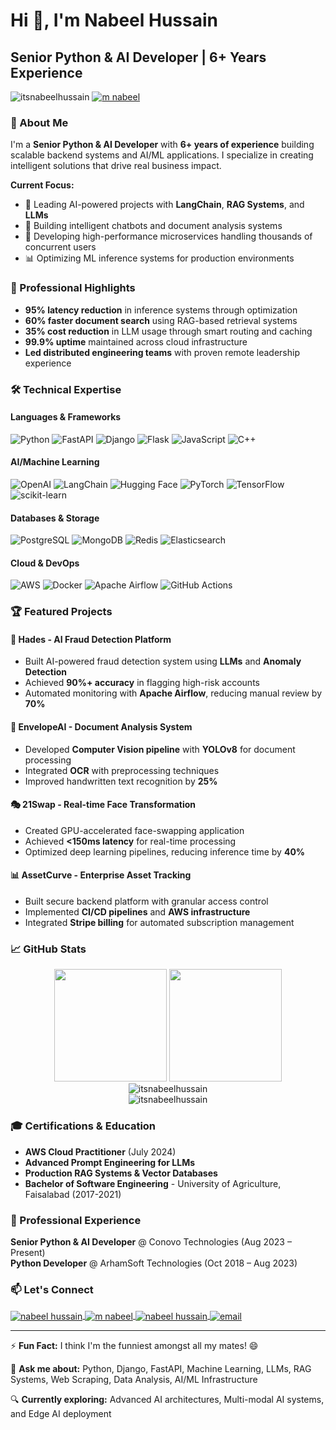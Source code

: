 # Hi 👋, I'm Nabeel Hussain

## Senior Python & AI Developer | 6+ Years Experience

<p align="left"> 
  <img src="https://komarev.com/ghpvc/?username=itsnabeelhussain&label=Profile%20views&color=0e75b6&style=flat" alt="itsnabeelhussain" /> 
  <a href="https://twitter.com/m nabeel" target="blank">
    <img src="https://img.shields.io/twitter/follow/m nabeel?logo=twitter&style=for-the-badge" alt="m nabeel" />
  </a>
</p>

### 🚀 About Me

I'm a **Senior Python & AI Developer** with **6+ years of experience** building scalable backend systems and AI/ML applications. I specialize in creating intelligent solutions that drive real business impact.

**Current Focus:**
- 🔭 Leading AI-powered projects with **LangChain**, **RAG Systems**, and **LLMs**
- 🤖 Building intelligent chatbots and document analysis systems
- 🚀 Developing high-performance microservices handling thousands of concurrent users
- 📊 Optimizing ML inference systems for production environments

### 💼 Professional Highlights

- **95% latency reduction** in inference systems through optimization
- **60% faster document search** using RAG-based retrieval systems
- **35% cost reduction** in LLM usage through smart routing and caching
- **99.9% uptime** maintained across cloud infrastructure
- **Led distributed engineering teams** with proven remote leadership experience

### 🛠️ Technical Expertise

#### **Languages & Frameworks**
![Python](https://img.shields.io/badge/Python-3776AB?style=for-the-badge&logo=python&logoColor=white)
![FastAPI](https://img.shields.io/badge/FastAPI-005571?style=for-the-badge&logo=fastapi)
![Django](https://img.shields.io/badge/Django-092E20?style=for-the-badge&logo=django&logoColor=white)
![Flask](https://img.shields.io/badge/Flask-000000?style=for-the-badge&logo=flask&logoColor=white)
![JavaScript](https://img.shields.io/badge/JavaScript-F7DF1E?style=for-the-badge&logo=javascript&logoColor=black)
![C++](https://img.shields.io/badge/C++-00599C?style=for-the-badge&logo=c%2B%2B&logoColor=white)

#### **AI/Machine Learning**
![OpenAI](https://img.shields.io/badge/OpenAI-412991?style=for-the-badge&logo=openai&logoColor=white)
![LangChain](https://img.shields.io/badge/🦜_LangChain-1C3C3C?style=for-the-badge)
![Hugging Face](https://img.shields.io/badge/🤗_Hugging_Face-FFD21E?style=for-the-badge)
![PyTorch](https://img.shields.io/badge/PyTorch-EE4C2C?style=for-the-badge&logo=pytorch&logoColor=white)
![TensorFlow](https://img.shields.io/badge/TensorFlow-FF6F00?style=for-the-badge&logo=tensorflow&logoColor=white)
![scikit-learn](https://img.shields.io/badge/scikit--learn-F7931E?style=for-the-badge&logo=scikit-learn&logoColor=white)

#### **Databases & Storage**
![PostgreSQL](https://img.shields.io/badge/PostgreSQL-316192?style=for-the-badge&logo=postgresql&logoColor=white)
![MongoDB](https://img.shields.io/badge/MongoDB-4EA94B?style=for-the-badge&logo=mongodb&logoColor=white)
![Redis](https://img.shields.io/badge/Redis-DC382D?style=for-the-badge&logo=redis&logoColor=white)
![Elasticsearch](https://img.shields.io/badge/Elasticsearch-005571?style=for-the-badge&logo=elasticsearch&logoColor=white)

#### **Cloud & DevOps**
![AWS](https://img.shields.io/badge/AWS-FF9900?style=for-the-badge&logo=amazon-aws&logoColor=white)
![Docker](https://img.shields.io/badge/Docker-2496ED?style=for-the-badge&logo=docker&logoColor=white)
![Apache Airflow](https://img.shields.io/badge/Apache%20Airflow-017CEE?style=for-the-badge&logo=apache-airflow&logoColor=white)
![GitHub Actions](https://img.shields.io/badge/GitHub%20Actions-2088FF?style=for-the-badge&logo=github-actions&logoColor=white)

### 🏆 Featured Projects

#### 🤖 **Hades - AI Fraud Detection Platform**
- Built AI-powered fraud detection system using **LLMs** and **Anomaly Detection**
- Achieved **90%+ accuracy** in flagging high-risk accounts
- Automated monitoring with **Apache Airflow**, reducing manual review by **70%**

#### 📄 **EnvelopeAI - Document Analysis System**
- Developed **Computer Vision pipeline** with **YOLOv8** for document processing
- Integrated **OCR** with preprocessing techniques
- Improved handwritten text recognition by **25%**

#### 🎭 **21Swap - Real-time Face Transformation**
- Created GPU-accelerated face-swapping application
- Achieved **<150ms latency** for real-time processing
- Optimized deep learning pipelines, reducing inference time by **40%**

#### 📊 **AssetCurve - Enterprise Asset Tracking**
- Built secure backend platform with granular access control
- Implemented **CI/CD pipelines** and **AWS infrastructure**
- Integrated **Stripe billing** for automated subscription management

### 📈 GitHub Stats

<div align="center">
  <img height="180em" src="https://github-readme-stats.vercel.app/api?username=itsnabeelhussain&show_icons=true&theme=tokyonight&include_all_commits=true&count_private=true&hide_border=true"/>
  <img height="180em" src="https://github-readme-stats.vercel.app/api/top-langs/?username=itsnabeelhussain&layout=compact&langs_count=8&theme=tokyonight&hide_border=true"/>
</div>

<div align="center">
  <img src="https://github-readme-streak-stats.herokuapp.com/?user=itsnabeelhussain&theme=tokyonight&hide_border=true" alt="itsnabeelhussain" />
</div>

<div align="center">
  <img src="https://github-profile-trophy.vercel.app/?username=itsnabeelhussain&theme=tokyonight&row=1&column=6&margin-h=8&margin-w=15&no-bg=true" alt="itsnabeelhussain" />
</div>

### 🎓 Certifications & Education

- **AWS Cloud Practitioner** (July 2024)
- **Advanced Prompt Engineering for LLMs**
- **Production RAG Systems & Vector Databases**
- **Bachelor of Software Engineering** - University of Agriculture, Faisalabad (2017-2021)

### 💼 Professional Experience

**Senior Python & AI Developer** @ Conovo Technologies (Aug 2023 – Present)  
**Python Developer** @ ArhamSoft Technologies (Oct 2018 – Aug 2023)

### 📫 Let's Connect

<p align="left">
<a href="https://linkedin.com/in/nabeel-hussain1018" target="blank">
  <img align="center" src="https://img.shields.io/badge/LinkedIn-0077B5?style=for-the-badge&logo=linkedin&logoColor=white" alt="nabeel hussain" />
</a>
<a href="https://twitter.com/m nabeel" target="blank">
  <img align="center" src="https://img.shields.io/badge/Twitter-1DA1F2?style=for-the-badge&logo=twitter&logoColor=white" alt="m nabeel" />
</a>
<a href="https://kaggle.com/nabeel hussain" target="blank">
  <img align="center" src="https://img.shields.io/badge/Kaggle-20BEFF?style=for-the-badge&logo=kaggle&logoColor=white" alt="nabeel hussain" />
</a>
<a href="mailto:nabeel73jb@gmail.com">
  <img align="center" src="https://img.shields.io/badge/Email-D14836?style=for-the-badge&logo=gmail&logoColor=white" alt="email" />
</a>
</p>

---

⚡ **Fun Fact:** I think I'm the funniest amongst all my mates! 😄

💬 **Ask me about:** Python, Django, FastAPI, Machine Learning, LLMs, RAG Systems, Web Scraping, Data Analysis, AI/ML Infrastructure

🔍 **Currently exploring:** Advanced AI architectures, Multi-modal AI systems, and Edge AI deployment
